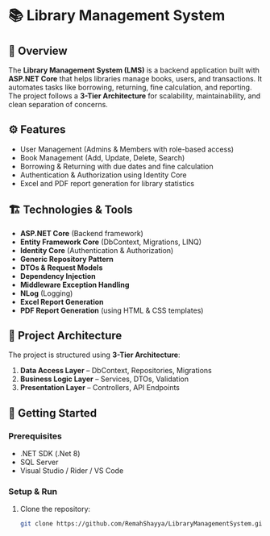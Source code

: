 # 📚 Library Management System  

## 📖 Overview  
The **Library Management System (LMS)** is a backend application built with **ASP.NET Core** that helps libraries manage books, users, and transactions. It automates tasks like borrowing, returning, 
fine calculation, and reporting. The project follows a **3-Tier Architecture** for scalability, maintainability, and clean separation of concerns.  

## ⚙️ Features  
- User Management (Admins & Members with role-based access)  
- Book Management (Add, Update, Delete, Search)  
- Borrowing & Returning with due dates and fine calculation  
- Authentication & Authorization using Identity Core  
- Excel and PDF report generation for library statistics  

## 🏗️ Technologies & Tools  
- **ASP.NET Core** (Backend framework)  
- **Entity Framework Core** (DbContext, Migrations, LINQ)  
- **Identity Core** (Authentication & Authorization)  
- **Generic Repository Pattern**  
- **DTOs & Request Models**  
- **Dependency Injection**  
- **Middleware Exception Handling**  
- **NLog** (Logging)  
- **Excel Report Generation**  
- **PDF Report Generation** (using HTML & CSS templates)  

## 📂 Project Architecture  
The project is structured using **3-Tier Architecture**:  
1. **Data Access Layer** – DbContext, Repositories, Migrations  
2. **Business Logic Layer** – Services, DTOs, Validation  
3. **Presentation Layer** – Controllers, API Endpoints  

## 🚀 Getting Started  

### Prerequisites  
- .NET SDK (.Net 8)  
- SQL Server  
- Visual Studio / Rider / VS Code  

### Setup & Run  
1. Clone the repository:  
   ```bash
   git clone https://github.com/RemahShayya/LibraryManagementSystem.git
